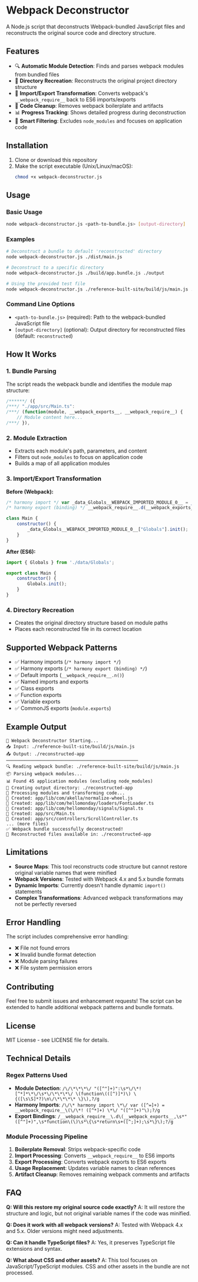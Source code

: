 # Webpack Deconstructor

A Node.js script that deconstructs Webpack-bundled JavaScript files and reconstructs the original source code and directory structure.

## Features

- 🔍 **Automatic Module Detection**: Finds and parses webpack modules from bundled files
- 📁 **Directory Recreation**: Reconstructs the original project directory structure
- 🔄 **Import/Export Transformation**: Converts webpack's `__webpack_require__` back to ES6 imports/exports
- 🧹 **Code Cleanup**: Removes webpack boilerplate and artifacts
- 📊 **Progress Tracking**: Shows detailed progress during deconstruction
- 🎯 **Smart Filtering**: Excludes `node_modules` and focuses on application code

## Installation

1. Clone or download this repository
2. Make the script executable (Unix/Linux/macOS):
   ```bash
   chmod +x webpack-deconstructor.js
   ```

## Usage

### Basic Usage

```bash
node webpack-deconstructor.js <path-to-bundle.js> [output-directory]
```

### Examples

```bash
# Deconstruct a bundle to default 'reconstructed' directory
node webpack-deconstructor.js ./dist/main.js

# Deconstruct to a specific directory
node webpack-deconstructor.js ./build/app.bundle.js ./output

# Using the provided test file
node webpack-deconstructor.js ./reference-built-site/build/js/main.js ./reconstructed-app
```

### Command Line Options

- `<path-to-bundle.js>` (required): Path to the webpack-bundled JavaScript file
- `[output-directory]` (optional): Output directory for reconstructed files (default: `reconstructed`)

## How It Works

### 1. Bundle Parsing
The script reads the webpack bundle and identifies the module map structure:
```javascript
/******/ ({
/***/ "./app/src/Main.ts":
/***/ (function(module, __webpack_exports__, __webpack_require__) {
    // Module content here...
/***/ }),
```

### 2. Module Extraction
- Extracts each module's path, parameters, and content
- Filters out `node_modules` to focus on application code
- Builds a map of all application modules

### 3. Import/Export Transformation

**Before (Webpack):**
```javascript
/* harmony import */ var _data_Globals__WEBPACK_IMPORTED_MODULE_0__ = __webpack_require__(/*! ./data/Globals */ "./app/src/data/Globals.ts");
/* harmony export (binding) */ __webpack_require__.d(__webpack_exports__, "Main", function() { return Main; });

class Main {
    constructor() {
        _data_Globals__WEBPACK_IMPORTED_MODULE_0__["Globals"].init();
    }
}
```

**After (ES6):**
```javascript
import { Globals } from './data/Globals';

export class Main {
    constructor() {
        Globals.init();
    }
}
```

### 4. Directory Recreation
- Creates the original directory structure based on module paths
- Places each reconstructed file in its correct location

## Supported Webpack Patterns

- ✅ Harmony imports (`/* harmony import */`)
- ✅ Harmony exports (`/* harmony export (binding) */`)
- ✅ Default imports (`__webpack_require__.n()`)
- ✅ Named imports and exports
- ✅ Class exports
- ✅ Function exports
- ✅ Variable exports
- ✅ CommonJS exports (`module.exports`)

## Example Output

```
🚀 Webpack Deconstructor Starting...
📥 Input: ./reference-built-site/build/js/main.js
📤 Output: ./reconstructed-app
──────────────────────────────────────────────────
🔍 Reading webpack bundle: ./reference-built-site/build/js/main.js
📦 Parsing webpack modules...
📊 Found 45 application modules (excluding node_modules)
📁 Creating output directory: ./reconstructed-app
🔄 Processing modules and transforming code...
📝 Created: app/lib/com/akella/normalize-wheel.js
📝 Created: app/lib/com/hellomonday/loaders/FontLoader.ts
📝 Created: app/lib/com/hellomonday/signals/Signal.ts
📝 Created: app/src/Main.ts
📝 Created: app/src/controllers/ScrollController.ts
... (more files)
✅ Webpack bundle successfully deconstructed!
📂 Reconstructed files available in: ./reconstructed-app
```

## Limitations

- **Source Maps**: This tool reconstructs code structure but cannot restore original variable names that were minified
- **Webpack Versions**: Tested with Webpack 4.x and 5.x bundle formats
- **Dynamic Imports**: Currently doesn't handle dynamic `import()` statements
- **Complex Transformations**: Advanced webpack transformations may not be perfectly reversed

## Error Handling

The script includes comprehensive error handling:
- ❌ File not found errors
- ❌ Invalid bundle format detection
- ❌ Module parsing failures
- ❌ File system permission errors

## Contributing

Feel free to submit issues and enhancement requests! The script can be extended to handle additional webpack patterns and bundle formats.

## License

MIT License - see LICENSE file for details.

## Technical Details

### Regex Patterns Used

- **Module Detection**: `/\/\*\*\*\/ "([^"]+)":\s*\/\*![^*]*\*\/\s*\/\*\*\*\/ \(function\(([^)]*)\) \{([\s\S]*?)\n\/\*\*\*\* \}\),?/g`
- **Harmony Imports**: `/\/\* harmony import \*\/ var ([^=]+) = __webpack_require__\(\/\*! ([^*]+) \*\/ "([^"]+)"\);?/g`
- **Export Bindings**: `/__webpack_require__\.d\(__webpack_exports__,\s*"([^"]+)",\s*function\(\)\s*\{\s*return\s+([^;]+);\s*\}\);?/g`

### Module Processing Pipeline

1. **Boilerplate Removal**: Strips webpack-specific code
2. **Import Processing**: Converts `__webpack_require__` to ES6 imports
3. **Export Processing**: Converts webpack exports to ES6 exports
4. **Usage Replacement**: Updates variable names to clean references
5. **Artifact Cleanup**: Removes remaining webpack comments and artifacts

## FAQ

**Q: Will this restore my original source code exactly?**
A: It will restore the structure and logic, but not original variable names if the code was minified.

**Q: Does it work with all webpack versions?**
A: Tested with Webpack 4.x and 5.x. Older versions might need adjustments.

**Q: Can it handle TypeScript files?**
A: Yes, it preserves TypeScript file extensions and syntax.

**Q: What about CSS and other assets?**
A: This tool focuses on JavaScript/TypeScript modules. CSS and other assets in the bundle are not processed. 